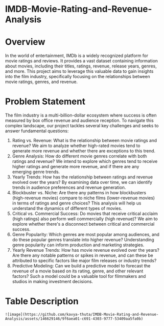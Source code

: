 #  IMDB-Movie-Rating-and-Revenue-Analysis

#  Overview 

In the world of entertainment, IMDb is a widely recognized platform for movie ratings and reviews. It provides a vast dataset containing information about movies, including their titles, ratings, revenue, release years, genres, and more. This project aims to leverage this valuable data to gain insights into the film industry, specifically focusing on the relationships between movie ratings, genres, and revenue.

#  Problem Statement  

The film industry is a multi-billion-dollar ecosystem where success is often measured by box office revenue and audience reception. To navigate this complex landscape, our project tackles several key challenges and seeks to answer fundamental questions:

1) Rating vs. Revenue: What is the relationship between movie ratings and revenue? We aim to analyze whether high-rated movies tend to generate more revenue and whether there are exceptions to this trend.
2) Genre Analysis: How do different movie genres correlate with both ratings and revenue? We intend to explore which genres tend to receive higher ratings and generate more revenue, and if there are any emerging genre trends.
3) Yearly Trends: How has the relationship between ratings and revenue evolved over the years? By examining data over time, we can identify trends in audience preferences and revenue generation.
4) Blockbuster vs. Niche: Are there any patterns in how blockbusters (high-revenue movies) compare to niche films (lower-revenue movies) in terms of ratings and genre choices? This analysis will help us understand the dynamics of different types of movies.
5) Critical vs. Commercial Success: Do movies that receive critical acclaim (high ratings) also perform well commercially (high revenue)? We aim to explore whether there's a disconnect between critical and commercial success.
6) Genre Popularity: Which genres are most popular among audiences, and do these popular genres translate into higher revenue? Understanding genre popularity can inform production and marketing strategies.
7) Yearly Revenue Trends: How has movie revenue evolved over the years? Are there any notable patterns or spikes in revenue, and can these be attributed to specific factors like major film releases or industry trends?
8) Predictive Modeling: Can we build a predictive model to forecast the revenue of a movie based on its rating, genre, and other relevant factors? Such a model could be a valuable tool for filmmakers and studios in making investment decisions.

#  Table Description

    ![image](https://github.com/kavya-thuta/IMDB-Movie-Rating-and-Revenue-Analysis/assets/146629146/9f6aea01-c691-4303-9777-53409aa5fa0b)




